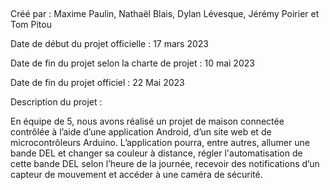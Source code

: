 ##
Créé par : Maxime Paulin, Nathaël Blais, Dylan Lévesque, Jérémy Poirier et Tom Pitou

Date de début du projet officielle : 17 mars 2023

Date de fin du projet selon la charte de projet : 10 mai 2023

Date de fin du projet officiel : 22 Mai 2023

Description du projet :

En équipe de 5, nous avons réalisé un projet de maison connectée contrôlée à l’aide d’une application Android, d’un site web et de microcontrôleurs Arduino. L’application pourra, entre autres, allumer une bande DEL et changer sa couleur à distance, régler l'automatisation de cette bande DEL selon l’heure de la journée, recevoir des notifications d’un capteur de mouvement et accéder à une caméra de sécurité.
